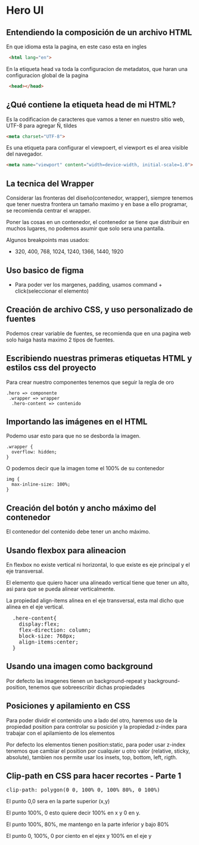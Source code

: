 # Hero UI

## Entendiendo la composición de un archivo HTML
En que idioma esta la pagina, en este caso esta en ingles
```html
 <html lang="en">
```

En la etiqueta head va toda la configuracion de metadatos, que haran una configuracion global de la pagina
```html
 <head></head>
```

## ¿Qué contiene la etiqueta head de mi HTML?
Es la codificacion de caracteres que vamos a tener en nuestro sitio web, UTF-8 para agregar  Ñ, tildes
```html
<meta charset="UTF-8">
```

Es una etiqueta para configurar el viewpoert, el viewport es el area visible del navegador.
```html
<meta name="viewport" content="width=device-width, initial-scale=1.0">
```

## La tecnica del Wrapper
Considerar las fronteras del diseño(contenedor, wrapper), siempre tenemos que tener nuestra frontera un tamaño maximo y en base a ello programar, se recomienda centrar el wrapper.

Poner las cosas en  un contenedor, el contenedor se tiene que distribuir en muchos lugares, no podemos asumir que solo sera una pantalla.

Algunos breakpoints mas usados:
- 320, 400, 768, 1024, 1240, 1366, 1440, 1920


## Uso basico de figma
- Para poder ver los margenes, padding, usamos command + click(seleccionar el elemento)

## Creación de archivo CSS, y uso personalizado de fuentes
Podemos crear variable de fuentes, se recomienda que en una pagina web solo haiga hasta maximo 2 tipos de fuentes.

## Escribiendo nuestras primeras etiquetas HTML y estilos css del proyecto
Para crear nuestro componentes tenemos que seguir la regla de oro
```
.hero => componente
 .wrapper => wrapper
  .hero-content => contenido
```

## Importando las imágenes en el HTML

Podemo usar esto para que no se desborda la imagen.

```
.wrapper {
  overflow: hidden;
}
```
O podemos decir que la imagen tome el 100% de su contenedor

```
img {
  max-inline-size: 100%;
}
```

## Creación del botón y ancho máximo del contenedor
El contenedor del contenido debe tener un ancho máximo.

## Usando flexbox para alineacion
En flexbox no existe vertical ni horizontal, lo que existe es eje principal y el eje transversal.

El elemento que quiero hacer una alineado vertical tiene que tener un alto, asi para que se pueda alinear verticalmente.

La propiedad align-items alinea en el eje transversal, esta mal dicho que alinea en el eje vertical.

<pre>
  .here-content{
    display:flex;
    flex-direction: column;
    block-size: 768px;
    align-items:center;
  }
</pre>


## Usando una imagen como background
Por defecto las imagenes tienen un background-repeat y background-position, tenemos que sobreescribir dichas propiedades

## Posiciones y apilamiento en CSS
Para poder dividir el contenido uno a lado del otro, haremos uso de la propiedad position para controlar su posición y la propiedad z-index para trabajar con el apilamiento de los elementos

Por defecto los elementos tienen position:static, para poder usar z-index tenemos que cambiar el position por cualquier u otro valor (relative, sticky, absolute), tambien nos permite usar los insets, top, bottom, left, rigth.

## Clip-path en CSS para hacer recortes - Parte 1

<pre>clip-path: polygon(0 0, 100% 0, 100% 80%, 0 100%)</pre>

El punto 0,0 sera en la parte superior (x,y)

El punto 100%, 0 esto quiere decir 100% en x y 0 en y.

El punto 100%, 80%, me mantengo en la parte inferior y bajo 80%

El punto 0, 100%, 0 por ciento en el ejex y 100% en el eje y
